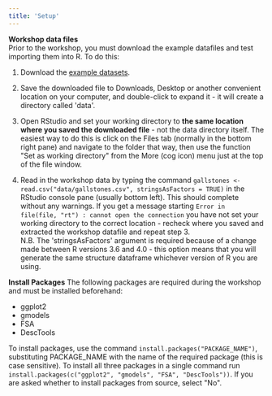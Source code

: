 ```yaml
---
title: 'Setup'
---
```


__Workshop data files__  
Prior to the workshop, you must download the example datafiles and test importing them into R. To do this:

1) Download the [example datasets](data/Statistical_Comparisons_data.zip).   

2) Save the downloaded file to Downloads, Desktop or another convenient location on your computer, and double-click to expand it - it will create a directory called 'data'.  

3) Open RStudio and set your working directory to **the same location where you saved the downloaded file** - not the data directory itself. The easiest way to do this is click on the Files tab (normally in the bottom right pane) and navigate to the folder that way, then use the function "Set as working directory" from the More (cog icon) menu just at the top of the file window.  

4) Read in the workshop data by typing the command `gallstones <- read.csv("data/gallstones.csv", stringsAsFactors = TRUE)` in the RStudio console pane (usually bottom left). This should complete without any warnings. If you get a message starting `Error in file(file, "rt") : cannot open the connection` you have not set your working directory to the correct location - recheck where you saved and extracted the workshop datafile and repeat step 3.  
N.B. The 'stringsAsFactors' argument is required because of a change made between R versions 3.6 and 4.0 - this option means that you will generate the same structure dataframe whichever version of R you are using.


__Install Packages__
The following packages are required during the workshop and must be installed beforehand:

* ggplot2
* gmodels
* FSA
* DescTools

To install packages, use the command `install.packages("PACKAGE_NAME")`, substituting PACKAGE_NAME with the name of the required package (this is case sensitive). To install all three packages in a single command run `install.packages(c("ggplot2", "gmodels", "FSA", "DescTools"))`. If you are asked whether to install packages from source, select "No".
